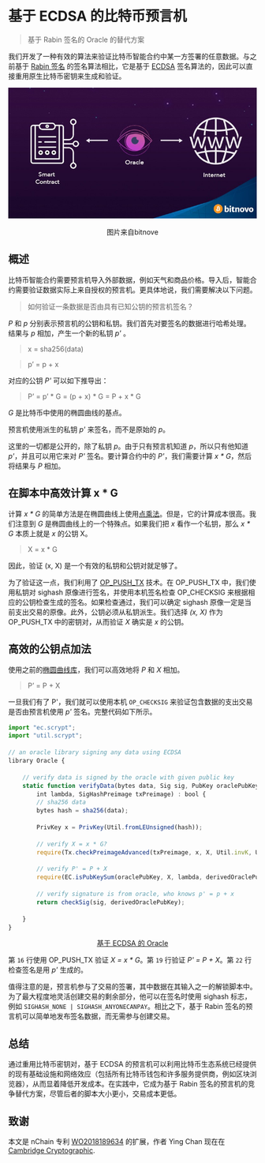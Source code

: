 # 基于 ECDSA 的比特币预言机

> 基于 Rabin 签名的 Oracle 的替代方案

我们开发了一种有效的算法来验证比特币智能合约中某一方签署的任意数据。与之前基于 [Rabin 签名](https://blog.csdn.net/freedomhero/article/details/107237537) 的签名算法相比，它是基于 [ECDSA](https://en.wikipedia.org/wiki/Elliptic_Curve_Digital_Signature_Algorithm) 签名算法的，因此可以直接重用原生比特币密钥来生成和验证。

![预言机](./bitnovo.jpeg)

<center> 图片来自bitnove</center>

## 概述

比特币智能合约需要预言机导入外部数据，例如天气和商品价格。导入后，智能合约需要验证数据实际上来自授权的预言机。更具体地说，我们需要解决以下问题。

> 如何验证一条数据是否由具有已知公钥的预言机签名？

*P* 和 *p* 分别表示预言机的公钥和私钥。我们首先对要签名的数据进行哈希处理。结果与 *p* 相加，产生一个新的私钥 *p'* 。

> x = sha256(data)

> p’ = p + x

对应的公钥 *P'* 可以如下推导出：

> P’ = p’ * G = (p + x) * G = P + x * G

*G* 是比特币中使用的椭圆曲线的基点。

预言机使用派生的私钥 *p'* 来签名，而不是原始的 *p*。

这里的一切都是公开的，除了私钥 *p*。由于只有预言机知道 *p*，所以只有他知道 *p'*，并且可以用它来对 *P'* 签名。要计算合约中的 *P'*，我们需要计算 *x * G*，然后将结果与 *P* 相加。

## 在脚本中高效计算 x * G

计算 *x * G* 的简单方法是在椭圆曲线上使用[点乘法](https://xiaohuiliu.medium.com/efficient-elliptic-curve-point-addition-and-multiplication-in-scrypt-script-f7e143a752e2)。但是，它的计算成本很高。我们注意到 *G* 是椭圆曲线上的一个特殊点。如果我们把 *x* 看作一个私钥，那么 *x * G* 本质上就是 *x* 的公钥 X。

> X = x * G

因此，验证 (x, X) 是一个有效的私钥和公钥对就足够了。

为了验证这一点，我们利用了 [OP_PUSH_TX](https://blog.csdn.net/freedomhero/article/details/107306604) 技术。在 OP_PUSH_TX 中，我们使用私钥对 sighash 原像进行签名，并使用本机签名检查 OP_CHECKSIG 来根据相应的公钥检查生成的签名。如果检查通过，我们可以确定 sighash 原像一定是当前支出交易的原像。此外，公钥必须从私钥派生。我们选择 *(x, X)* 作为 OP_PUSH_TX 中的密钥对，从而验证 *X* 确实是 *x* 的公钥。

## 高效的公钥点加法

使用之前的[椭圆曲线库](https://github.com/sCrypt-Inc/article/blob/master/Efficient%20Elliptic%20Curve%20Point%20Addition%20and%20Multiplication%20in%20sCrypt/Efficient%20Elliptic%20Curve%20Point%20Addition%20and%20Multiplication%20in%20sCrypt.md)，我们可以高效地将 *P* 和 *X* 相加。

> P’ = P + X

一旦我们有了 P'，我们就可以使用本机 `OP_CHECKSIG` 来验证包含数据的支出交易是否由预言机使用 *p'* 签名。完整代码如下所示。

```js
import "ec.scrypt";
import "util.scrypt";

// an oracle library signing any data using ECDSA
library Oracle {

    // verify data is signed by the oracle with given public key
    static function verifyData(bytes data, Sig sig, PubKey oraclePubKey, PubKey derivedOraclePubKey, PubKey X,
        int lambda, SigHashPreimage txPreimage) : bool {
        // sha256 data
        bytes hash = sha256(data);

        PrivKey x = PrivKey(Util.fromLEUnsigned(hash));

        // verify X = x * G?
        require(Tx.checkPreimageAdvanced(txPreimage, x, X, Util.invK, Util.r, Util.rBigEndian, SigHashType(SigHash.NONE | SigHash.FORKID)));

        // verify P' = P + X
        require(EC.isPubKeySum(oraclePubKey, X, lambda, derivedOraclePubKey));

        // verify signature is from oracle, who knows p' = p + x
        return checkSig(sig, derivedOraclePubKey);

    }
}
```

<center><a href="https://github.com/sCrypt-Inc/boilerplate/tree/master/contracts/oracle.scrypt">基于 ECDSA 的 Oracle</a></center>

第 `16` 行使用 OP_PUSH_TX 验证 *X = x * G*。第 `19` 行验证 *P' = P + X*。第 `22` 行检查签名是用 *p'* 生成的。

值得注意的是，预言机参与了交易的签署，其中数据在其输入之一的解锁脚本中。为了最大程度地灵活创建交易的剩余部分，他可以在签名时使用 sighash 标志，例如 `SIGHASH_NONE | SIGHASH_ANYONECANPAY`。相比之下，基于 Rabin 签名的预言机可以简单地发布签名数据，而无需参与创建交易。

## 总结

通过重用比特币密钥对，基于 ECDSA 的预言机可以利用比特币生态系统已经提供的现有基础设施和网络效应（包括所有比特币钱包和许多服务提供商，例如区块浏览器），从而显着降低开发成本。在实践中，它成为基于 Rabin 签名的预言机的竞争替代方案，尽管后者的脚本大小更小，交易成本更低。

## 致谢

本文是 nChain 专利 [WO2018189634](https://patents.google.com/patent/WO2018189634A1/en?oq=WO2018189634) 的扩展，作者 Ying Chan 现在在 [Cambridge Cryptographic](https://www.cambridgecryptographic.com).